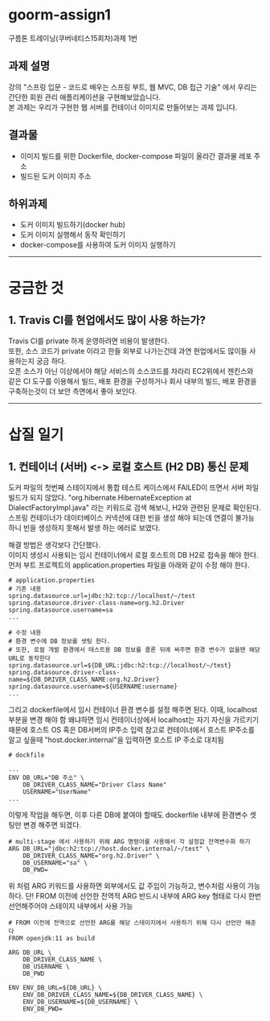 # goorm-assign1
구름톤 트레이닝(쿠버네티스15회차)과제 1번

## 과제 설명
강의 "스프링 입문 - 코드로 배우는 스프링 부트, 웹 MVC, DB 접근 기술" 에서 우리는 간단한 회원 관리 애플리케이션을 구현해보았습니다.   
본 과제는 우리가 구현한 웹 서버를 컨테이너 이미지로 만들어보는 과제 입니다.   

## 결과물
- 이미지 빌드를 위한 Dockerfile, docker-compose 파일이 올라간 결과물 레포 주소
- 빌드된 도커 이미지 주소

## 하위과제
- 도커 이미지 빌드하기(docker hub)
- 도커 이미지 실행해서 동작 확인하기
- docker-compose를 사용하여 도커 이미지 실행하기

---

# 궁금한 것
## 1. Travis CI를 현업에서도 많이 사용 하는가?
Travis CI를 private 하게 운영하려면 비용이 발생한다.   
또한, 소스 코드가 private 이라고 한들 외부로 나가는건데 과연 현업에서도 많이들 사용하는지 궁금 하다.   
오픈 소스가 아닌 이상에서야 해당 서비스의 소스코드를 차라리 EC2위에서 젠킨스와 같은 CI 도구를 이용해서 빌드, 배포 환경을 구성하거나 회사 내부의 빌드, 배포 환경을 구축하는것이 더 보안 측면에서 좋아 보인다.   

---

# 삽질 일기
## 1. 컨테이너 (서버) <-> 로컬 호스트 (H2 DB) 통신 문제
도커 파일의 첫번째 스테이지에서 통합 테스트 케이스에서 FAILED이 뜨면서 서버 파일 빌드가 되지 않았다. 
"org.hibernate.HibernateException at DialectFactoryImpl.java" 라는 키워드로 검색 해보니, H2와 관련된 문제로 확인된다.   
스프링 컨테이너가 데이터베이스 커넥션에 대한 빈을 생성 해야 되는데 연결이 불가능 하니 빈을 생성하지 못해서 발생 하는 에러로 보였다.   

해결 방법은 생각보다 간단했다.   
이미지 생성시 사용되는 임시 컨테이너에서 로컬 호스트의 DB H2로 접속을 해야 한다.   
먼저 부트 프로젝트의 application.properties 파일을 아래와 같이 수정 해야 한다.   
```
# application.properties
# 기존 내용
spring.datasource.url=jdbc:h2:tcp://localhost/~/test
spring.datasource.driver-class-name=org.h2.Driver
spring.datasource.username=sa
...

# 수정 내용
# 환경 변수에 DB 정보를 셋팅 한다.
# 또한, 로컬 개발 환경에서 테스트용 DB 정보를 콜론 뒤에 써주면 환경 변수가 없을땐 해당 URL로 동작한다
spring.datasource.url=${DB_URL:jdbc:h2:tcp://localhost/~/test}
spring.datasource.driver-class-name=${DB_DRIVER_CLASS_NAME:org.h2.Driver}
spring.datasource.username=${USERNAME:username}
...
```
그리고 dockerfile에서 임시 컨테이너 환경 변수를 설정 해주면 된다.
이때, localhost 부분을 변경 해야 함
왜냐하면 임시 컨테이너상에서 localhost는 자기 자신을 가르키기 때문에 호스트 OS 혹은 DB서버의 IP주소 입력
참고로 컨테이너에서 호스트 IP주소를 알고 싶을때 "host.docker.internal"을 입력하면 호스트 IP 주소로 대치됨
```
# dockfile

...
ENV DB_URL="DB 주소" \
    DB_DRIVER_CLASS_NAME="Driver Class Name"
    USERNAME="UserName"
...
```

이렇게 작업을 해두면, 이후 다른 DB에 붙여야 할때도 dockerfile 내부에 환경변수 셋팅만 변경 해주면 되겠다.

```
# multi-stage 에서 사용하기 위해 ARG 명령어를 사용해서 각 설정값 전역변수화 하기
ARG DB_URL="jdbc:h2:tcp://host.docker.internal/~/test" \
    DB_DRIVER_CLASS_NAME="org.h2.Driver" \
    DB_USERNAME="sa" \
    DB_PWD=

```
위 처럼 ARG 키워드를 사용하면 외부에서도 값 주입이 가능하고, 변수처럼 사용이 가능하다.
단! FROM 이전에 선언한 전역적 ARG 반드시 내부에 ARG key 형태로 다시 한번 선언해주어야 스테이지 내부에서 사용 가능
```
# FROM 이전에 전역으로 선언한 ARG를 해당 스테이지에서 사용하기 위해 다시 선언만 해준다
FROM openjdk:11 as build

ARG DB_URL \
    DB_DRIVER_CLASS_NAME \
    DB_USERNAME \
    DB_PWD

ENV ENV_DB_URL=${DB_URL} \
    ENV_DB_DRIVER_CLASS_NAME=${DB_DRIVER_CLASS_NAME} \
    ENV_DB_USERNAME=${DB_USERNAME} \
    ENV_DB_PWD=
```
